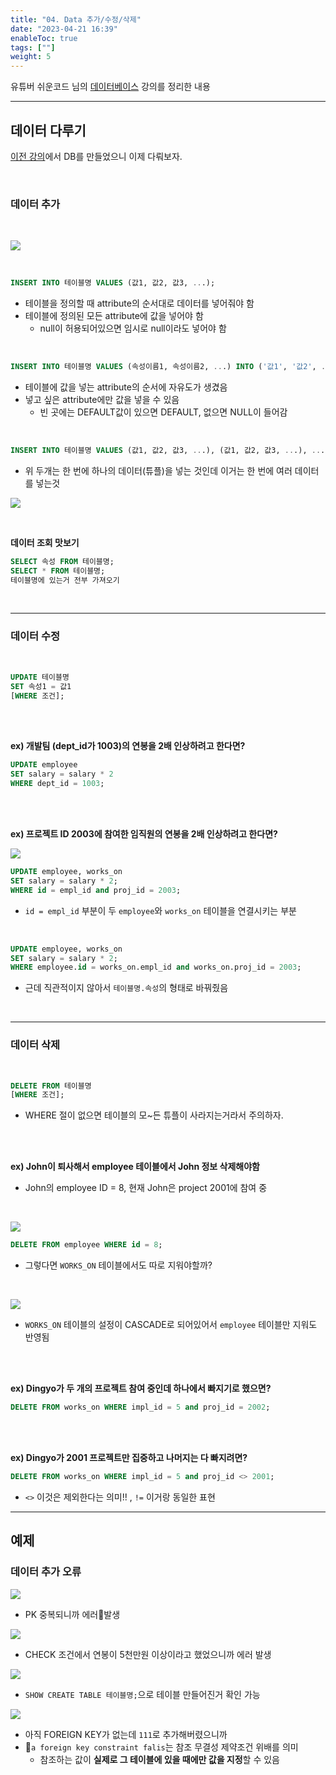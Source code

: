 ```yaml
---
title: "04. Data 추가/수정/삭제"
date: "2023-04-21 16:39"
enableToc: true
tags: [""]
weight: 5
---
```


유튜버 쉬운코드 님의 <a href='https://www.youtube.com/@ez./playlists' target='_blank'>데이터베이스</a> 강의를 정리한 내용

<hr>

## 데이터 다루기

[이전 강의](brain/Lecture/db/easy-db/lecture03.md)에서 DB를 만들었으니 이제 다뤄보자.

<br>

### 데이터 추가

<br>

![](brain/image/lecture04-6.png)

<br>

```sql
INSERT INTO 테이블명 VALUES (값1, 값2, 값3, ...);
```

- 테이블을 정의할 때 attribute의 순서대로 데이터를 넣어줘야 함
- 테이블에 정의된 모든 attribute에 값을 넣어야 함
	- null이 허용되어있으면 임시로 null이라도 넣어야 함

<br>

```sql
INSERT INTO 테이블명 VALUES (속성이름1, 속성이름2, ...) INTO ('값1', '값2', ... );
```

- 테이블에 값을 넣는 attribute의 순서에 자유도가 생겼음
- 넣고 싶은 attribute에만 값을 넣을 수 있음
	- 빈 곳에는 DEFAULT값이 있으면 DEFAULT, 없으면 NULL이 들어감

<br>

```sql
INSERT INTO 테이블명 VALUES (값1, 값2, 값3, ...), (값1, 값2, 값3, ...), ...;
```

- 위 두개는 한 번에 하나의 데이터(튜플)을 넣는 것인데 이거는 한 번에 여러 데이터를 넣는것

![](brain/image/lecture04-7.png)

<br>

**데이터 조회 맛보기**

```sql
SELECT 속성 FROM 테이블명;
SELECT * FROM 테이블명;
테이블명에 있는거 전부 가져오기
```

<br>

<hr>

### 데이터 수정

<br>

```sql
UPDATE 테이블명 
SET 속성1 = 값1 
[WHERE 조건];
```

<br><br>

**ex) 개발팀 (dept_id가 1003)의 연봉을 2배 인상하려고 한다면?**

```sql
UPDATE employee
SET salary = salary * 2
WHERE dept_id = 1003;
```

<br><br>

**ex) 프로젝트 ID 2003에 참여한 임직원의 연봉을 2배 인상하려고 한다면?**

![](brain/image/lecture04-8.png)

```sql
UPDATE employee, works_on
SET salary = salary * 2;
WHERE id = empl_id and proj_id = 2003;
```

- `id = empl_id` 부분이 두 `employee`와 `works_on` 테이블을 연결시키는 부분

<br>

```sql
UPDATE employee, works_on
SET salary = salary * 2;
WHERE employee.id = works_on.empl_id and works_on.proj_id = 2003;
```

- 근데 직관적이지 않아서 `테이블명.속성`의 형태로 바꿔줬음

<br>

<hr>

### 데이터 삭제

<br>

```sql
DELETE FROM 테이블명
[WHERE 조건];
```

- WHERE 절이 없으면 테이블의 모~든 튜플이 사라지는거라서 주의하자.

<br><br>

**ex) John이 퇴사해서 employee 테이블에서 John 정보 삭제해야함**
- John의 employee ID = 8, 현재 John은 project 2001에 참여 중

<br>

![](brain/image/lecture04-9.png)

```sql
DELETE FROM employee WHERE id = 8;
```

- 그렇다면 `WORKS_ON` 테이블에서도 따로 지워야할까?

<br>

![](brain/image/lecture04-10.png)

- `WORKS_ON` 테이블의 설정이 CASCADE로 되어있어서 `employee` 테이블만 지워도 반영됨

<br><br>

**ex) Dingyo가 두 개의 프로젝트 참여 중인데 하나에서 빠지기로 했으면?**

```sql
DELETE FROM works_on WHERE impl_id = 5 and proj_id = 2002;
```

<br><br>

**ex) Dingyo가 2001 프로젝트만 집중하고 나머지는 다 빠지려면?**

```sql
DELETE FROM works_on WHERE impl_id = 5 and proj_id <> 2001;
```

- `<>` 이것은 제외한다는 의미!! , `!=` 이거랑 동일한 표현

<hr>

## 예제

### 데이터 추가 오류

![](brain/image/lecture04-2.png)

- PK 중복되니까 에러발생

![](brain/image/lecture04-3.png)

- CHECK 조건에서 연봉이 5천만원 이상이라고 했었으니까 에러 발생

![](brain/image/lecture04-4.png)

- `SHOW CREATE TABLE 테이블명;`으로 테이블 만들어진거 확인 가능

![](brain/image/lecture04-5.png)

- 아직 FOREIGN KEY가 없는데 `111`로 추가해버렸으니까
- `a foreign key constraint falis`는 참조 무결성 제약조건 위배를 의미
	- 참조하는 값이 **실제로 그 테이블에 있을 때에만 값을 지정**할 수 있음

